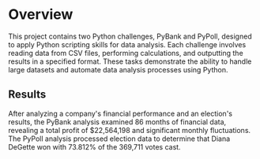# Overview

This project contains two Python challenges, PyBank and PyPoll, designed to apply Python scripting skills for data analysis. Each challenge involves reading data from CSV files, performing calculations, and outputting the results in a specified format. These tasks demonstrate the ability to handle large datasets and automate data analysis processes using Python.

## Results
After analyzing a company's financial performance and an election's results, the PyBank analysis examined 86 months of financial data, revealing a total profit of $22,564,198 and significant monthly fluctuations. The PyPoll analysis processed election data to determine that Diana DeGette won with 73.812% of the 369,711 votes cast. 

